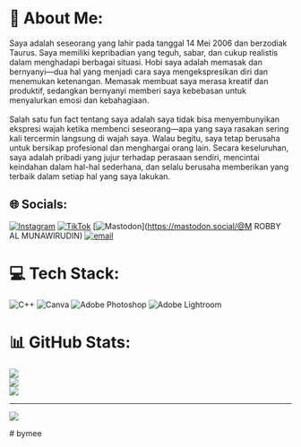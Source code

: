 # 💫 About Me:
Saya adalah seseorang yang lahir pada tanggal 14 Mei 2006 dan berzodiak Taurus. Saya memiliki kepribadian yang teguh, sabar, dan cukup realistis dalam menghadapi berbagai situasi. Hobi saya adalah memasak dan bernyanyi—dua hal yang menjadi cara saya mengekspresikan diri dan menemukan ketenangan. Memasak membuat saya merasa kreatif dan produktif, sedangkan bernyanyi memberi saya kebebasan untuk menyalurkan emosi dan kebahagiaan.<br><br>Salah satu fun fact tentang saya adalah saya tidak bisa menyembunyikan ekspresi wajah ketika membenci seseorang—apa yang saya rasakan sering kali tercermin langsung di wajah saya. Walau begitu, saya tetap berusaha untuk bersikap profesional dan menghargai orang lain. Secara keseluruhan, saya adalah pribadi yang jujur terhadap perasaan sendiri, mencintai keindahan dalam hal-hal sederhana, dan selalu berusaha memberikan yang terbaik dalam setiap hal yang saya lakukan.


## 🌐 Socials:
[![Instagram](https://img.shields.io/badge/Instagram-%23E4405F.svg?logo=Instagram&logoColor=white)](https://instagram.com/itsobby14) [![TikTok](https://img.shields.io/badge/TikTok-%23000000.svg?logo=TikTok&logoColor=white)](https://tiktok.com/@byzmee) [![Mastodon](https://img.shields.io/badge/-MASTODON-%232B90D9?logo=mastodon&logoColor=white)](https://mastodon.social/@M ROBBY AL MUNAWIRUDIN) [![email](https://img.shields.io/badge/Email-D14836?logo=gmail&logoColor=white)](mailto:azharrobby28475@gmail.com) 

# 💻 Tech Stack:
![C++](https://img.shields.io/badge/c++-%2300599C.svg?style=for-the-badge&logo=c%2B%2B&logoColor=white) ![Canva](https://img.shields.io/badge/Canva-%2300C4CC.svg?style=for-the-badge&logo=Canva&logoColor=white) ![Adobe Photoshop](https://img.shields.io/badge/adobe%20photoshop-%2331A8FF.svg?style=for-the-badge&logo=adobe%20photoshop&logoColor=white) ![Adobe Lightroom](https://img.shields.io/badge/Adobe%20Lightroom-31A8FF.svg?style=for-the-badge&logo=Adobe%20Lightroom&logoColor=white)
# 📊 GitHub Stats:
![](https://github-readme-stats.vercel.app/api?username=robbyalmunawirudin14-rgb&theme=dark&hide_border=false&include_all_commits=false&count_private=false)<br/>
![](https://nirzak-streak-stats.vercel.app/?user=robbyalmunawirudin14-rgb&theme=dark&hide_border=false)<br/>
![](https://github-readme-stats.vercel.app/api/top-langs/?username=robbyalmunawirudin14-rgb&theme=dark&hide_border=false&include_all_commits=false&count_private=false&layout=compact)

---
[![](https://visitcount.itsvg.in/api?id=robbyalmunawirudin14-rgb&icon=0&color=0)](https://visitcount.itsvg.in)

<!-- Proudly created with GPRM ( https://gprm.itsvg.in ) --># bymee
